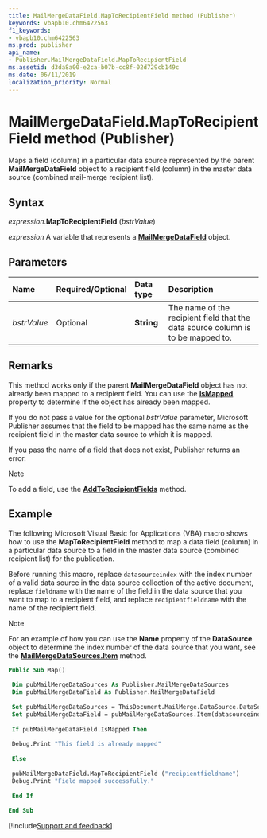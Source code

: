 ```yaml
---
title: MailMergeDataField.MapToRecipientField method (Publisher)
keywords: vbapb10.chm6422563
f1_keywords:
- vbapb10.chm6422563
ms.prod: publisher
api_name:
- Publisher.MailMergeDataField.MapToRecipientField
ms.assetid: d3da8a00-e2ca-b07b-cc8f-02d729cb149c
ms.date: 06/11/2019
localization_priority: Normal
---
```



# MailMergeDataField.MapToRecipientField method (Publisher)

Maps a field (column) in a particular data source represented by the parent **MailMergeDataField** object to a recipient field (column) in the master data source (combined mail-merge recipient list).


## Syntax

_expression_.**MapToRecipientField** (_bstrValue_)

_expression_ A variable that represents a **[MailMergeDataField](Publisher.MailMergeDataField.md)** object.


## Parameters

|Name|Required/Optional|Data type|Description|
|:-----|:-----|:-----|:-----|
|_bstrValue_|Optional| **String**|The name of the recipient field that the data source column is to be mapped to.|

## Remarks

This method works only if the parent **MailMergeDataField** object has not already been mapped to a recipient field. You can use the **[IsMapped](Publisher.MailMergeDataField.IsMapped.md)** property to determine if the object has already been mapped.

If you do not pass a value for the optional _bstrValue_ parameter, Microsoft Publisher assumes that the field to be mapped has the same name as the recipient field in the master data source to which it is mapped.

If you pass the name of a field that does not exist, Publisher returns an error. 

> [!NOTE] 
> To add a field, use the **[AddToRecipientFields](Publisher.MailMergeDataField.AddToRecipientFields.md)** method.


## Example

The following Microsoft Visual Basic for Applications (VBA) macro shows how to use the **MapToRecipientField** method to map a data field (column) in a particular data source to a field in the master data source (combined recipient list) for the publication.

Before running this macro, replace `datasourceindex` with the index number of a valid data source in the data source collection of the active document, replace `fieldname` with the name of the field in the data source that you want to map to a recipient field, and replace `recipientfieldname` with the name of the recipient field.

> [!NOTE] 
> For an example of how you can use the **Name** property of the **DataSource** object to determine the index number of the data source that you want, see the **[MailMergeDataSources.Item](Publisher.MailMergeDataSources.Item.md)** method. 

```vb
Public Sub Map() 
 
 Dim pubMailMergeDataSources As Publisher.MailMergeDataSources 
 Dim pubMailMergeDataField As Publisher.MailMergeDataField 
 
 Set pubMailMergeDataSources = ThisDocument.MailMerge.DataSource.DataSources 
 Set pubMailMergeDataField = pubMailMergeDataSources.Item(datasourceindex).DataFields.Item("fieldname") 
 
 If pubMailMergeDataField.IsMapped Then 
 
 Debug.Print "This field is already mapped" 
 
 Else 
 
 pubMailMergeDataField.MapToRecipientField ("recipientfieldname") 
 Debug.Print "Field mapped successfully." 
 
 End If 
 
End Sub
```

[!include[Support and feedback](~/includes/feedback-boilerplate.md)]